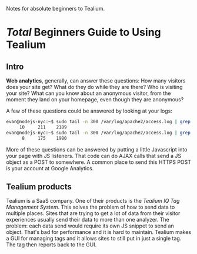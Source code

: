 Notes for absolute beginners to Tealium.

# *Total* Beginners Guide to Using Tealium

## Intro

__Web analytics__, generally, can answer these questions: How many visitors does your site get? What do they do while they are there? Who is visiting your site? What can you know about an anonymous visitor, from the moment they land on your homepage, even though they are anonymous?

A few of these questions could be answered by looking at your logs:

```bash
evan@nodejs-nyc:~$ sudo tail -n 300 /var/log/apache2/access.log | grep pikl | wc
     10     211    2189
evan@nodejs-nyc:~$ sudo tail -n 300 /var/log/apache2/access.log | grep tatll | wc
      8     175    1980
```

More of these questions can be answered by putting a little Javascript into your page with JS listeners. That code can do AJAX calls that send a JS object as a POST to somewhere. A common place to send this HTTPS POST is your account at Google Analytics. 

## Tealium products

Tealium is a SaaS company. One of their products is the *Tealium IQ Tag Management System*. This solves the problem of how to send data to multiple places. Sites that are trying to get a lot of data from their visitor experiences usually send their data to more than one analyzer. The problem: each data send would require its own JS snippet to send an object. That's bad for performance and it is hard to maintain. Tealium makes a GUI for managing tags and it allows sites to still put in just a single tag. The tag then reports back to the GUI. 
